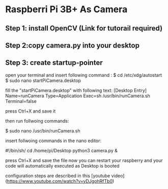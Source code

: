 # Raspberri Pi 3B+   As   Camera

##  Step 1: install OpenCV  (Link for tutorail required)

##  Step 2:copy camera.py into your desktop

## Step 3: create startup-pointer
open your terminal and insert following command :
$ cd /etc/xdg/autostart
$ sudo nano startPiCamera.desktop

fill the "startPiCamera.desktop" with following text: 
[Desktop Entry]
Name=runCamera
Type=Application
Exec=sh /usr/bin/runCamera.sh
Terminal=false


press Ctrl+X and save it 

then run follwoing commands:

$ sudo nano /usr/bin/runCamera.sh

insert follwoing commands in the nano editor: 


#!/bin/sh/
cd /home/pi/Desktop
python3 camera.py &

press Ctrl+X and save the file
now you can restart your raspberry and your code will automatically executed as Desktop is booted


configuration steps are described in this [youtube video] (https://www.youtube.com/watch?v=yDJgohRfTb0)
